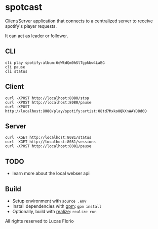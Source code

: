 # spotcast

Client/Server application that connects to a centralized server to receive spotify's player requests. 

It can act as leader or follower. 

## CLI

    cli play spotify:album:6eWtdQm0hSlTgpkbw4LaBG
    cli pause
    cli status

## Client

    curl -XPOST http://localhost:8080/stop
    curl -XPOST http://localhost:8080/pause
    curl -XPOST http://localhost:8080/play/spotify:artist:08td7MxkoHQkXnWAYD8d6Q

## Server

    curl -XGET http://localhost:8081/status
    curl -XGET http://localhost:8081/sessions
    curl -XPOST http://localhost:8081/pause

## TODO

* learn more about the local webser api

## Build

* Setup environment with `source .env`
* Install dependencies with [gpm](https://github.com/pote/gpm): `gpm install`
* Optionally, build with [realize](https://github.com/tockins/realize): `realize run`

All rights reserved to Lucas Florio
